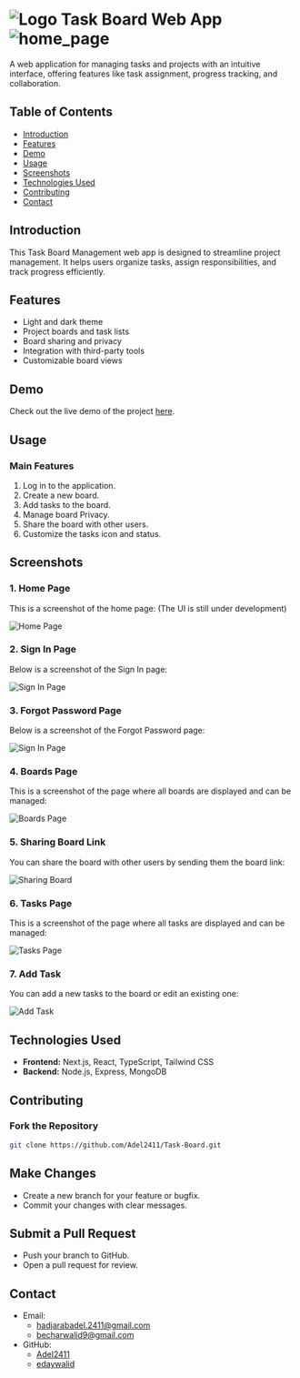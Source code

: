# ![Logo](./frontend/public/Logo.svg) Task Board Web App ![home_page](https://img.shields.io/badge/Task%20Board-Web%20App-blue)

A web application for managing tasks and projects with an intuitive interface, offering features like task assignment, progress tracking, and collaboration.

## Table of Contents

- [Introduction](#introduction)
- [Features](#features)
- [Demo](#Demo)
- [Usage](#usage)
- [Screenshots](#screenshots)
- [Technologies Used](#technologies-used)
- [Contributing](#contributing)
- [Contact](#contact)

## Introduction

This Task Board Management web app is designed to streamline project management. It helps users organize tasks, assign responsibilities, and track progress efficiently.

## Features

- Light and dark theme
- Project boards and task lists
- Board sharing and privacy
- Integration with third-party tools
- Customizable board views

## Demo

Check out the live demo of the project [here](https://task-board-beta.vercel.app).

## Usage

### Main Features

1. Log in to the application.
2. Create a new board.
3. Add tasks to the board.
4. Manage board Privacy.
5. Share the board with other users.
6. Customize the tasks icon and status.

## Screenshots

### 1. Home Page

This is a screenshot of the home page: (The UI is still under development)

![Home Page](./screenshots/home_page.png)

### 2. Sign In Page

Below is a screenshot of the Sign In page:

![Sign In Page](./screenshots/login.png)

### 3. Forgot Password Page

Below is a screenshot of the Forgot Password page:

![Sign In Page](./screenshots/forgot_password.png)

### 4. Boards Page

This is a screenshot of the page where all boards are displayed and can be managed:

![Boards Page](./screenshots/boards.png)

### 5. Sharing Board Link

You can share the board with other users by sending them the board link:

![Sharing Board](./screenshots/share_board.png)

### 6. Tasks Page

This is a screenshot of the page where all tasks are displayed and can be managed:

![Tasks Page](./screenshots/tasks.png)

### 7. Add Task

You can add a new tasks to the board or edit an existing one:

![Add Task](./screenshots/add_task.png)

## Technologies Used

- **Frontend:** Next.js, React, TypeScript, Tailwind CSS
- **Backend:** Node.js, Express, MongoDB

## Contributing

### Fork the Repository

```bash
git clone https://github.com/Adel2411/Task-Board.git
```

## Make Changes

- Create a new branch for your feature or bugfix.
- Commit your changes with clear messages.

## Submit a Pull Request

- Push your branch to GitHub.
- Open a pull request for review.

## Contact

- Email:
  - hadjarabadel.2411@gmail.com
  - becharwalid9@gmail.com
- GitHub:
  - [Adel2411](https://github.com/Adel2411)
  - [edaywalid](https://github.com/edaywalid)
